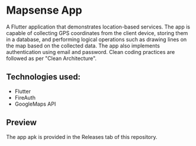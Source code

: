 # Mapsense App

A Flutter application that demonstrates location-based services. The app is capable of collecting GPS coordinates from the client device, storing them in a database, and performing logical operations such as drawing lines on the map based on the collected data. The app also implements authentication using email and password. Clean coding practices are followed as per "Clean Architecture".

## Technologies used:
- Flutter
- FireAuth
- GoogleMaps API

## Preview
The app apk is provided in the Releases tab of this repository. 
